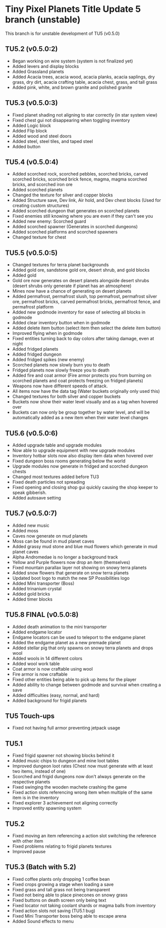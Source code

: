 # Tiny Pixel Planets Title Update 5 branch (unstable)
This branch is for unstable development of TU5 (v0.5.0)

## TU5.2 (v0.5.0:2)
- Began working on wire system (system is not finalized yet)
- Added levers and display blocks
- Added Grassland planets
- Added Acacia trees, acacia wood, acacia planks, acacia saplings, dry grass, dry dirt, acacia crafting table, acacia chest, grass, and tall grass
- Added pink, white, and brown granite and polished granite
## TU5.3 (v0.5.0:3)
- Fixed planet shading not aligning to star correctly (in star system view)
- Fixed chest gui not disappearing when toggling inventory
- Added Logic block
- Added Flip block
- Added wood and steel doors
- Added steel, steel tiles, and taped steel
- Added button
## TU5.4 (v0.5.0:4)
- Added scorched rock, scorched pebbles, scorched bricks, carved scorched bricks, scorched brick fence, magma, magma scorched bricks, and scorched iron ore
- Added scorched planets
- Changed the texture for silver and copper blocks
- Added Structure save, Dev link, Air hold, and Dev chest blocks (Used for creating custom structures)
- Added scorched dungeon that generates on scorched planets
- Fixed enemies still knowing where you are even if they can't see you
- Added new enemy: Scorched guard
- Added scorched spawner (Generates in scorched dungeons)
- Added scorched platforms and scorched spawners
- Changed texture for chest
## TU5.5 (v0.5.0:5)
- Changed textures for terra planet backgrounds
- Added gold ore, sandstone gold ore, desert shrub, and gold blocks
- Added gold
- Gold ore now generates on desert planets alongside desert shrubs (desert shrubs only generate if planet has an atmosphere)
- Mines now have a chance of generating on desert planets
- Added permafrost, permafrost slush, top permafrost, permafrost silver ore, permafrost bricks, carved permafrost bricks, permafrost fence, and permafrost platform
- Added new godmode inventory for ease of selecting all blocks in godmode
- Added clear inventory button when in godmode
- Added delete item button (select item then select the delete item button)
- Improved flying when in godmode
- Fixed entities turning back to day colors after taking damage, even at night
- Added fridged planets
- Added fridged dungeon
- Added fridged spikes (new enemy)
- Scorched planets now slowly burn you to death
- Fridged planets now slowly freeze you to death
- Added fire and coat armor (Fire armor protects you from burning on scorched planets and coat protects freezing on fridged planets)
- Weapons now have different speeds of attack.
- All items now have the data tag (Water buckets originally only used this)
- Changed textures for both silver and copper buckets
- Buckets now show their water level visually and as a tag when hovered over
- Buckets can now only be group together by water level, and will be automatically added as a new item when their water level changes
## TU5.6 (v0.5.0:6)
- Added upgrade table and upgrade modules
- Now able to upgrade equipment with new upgrade modules
- Inventory hotbar slots now also display item data when hovered over
- Fixed dungeon boss rooms generating below the world
- Upgrade modules now generate in fridged and scorched dungeon chests
- Changed most textures added before TU3
- Fixed death particles not spreading
- Fixed opening and closing shop gui quickly causing the shop keeper to speak gibberish.
- Added autosave setting
## TU5.7 (v0.5.0:7)
- Added new music
- Added moss
- Caves now generate on mud planets
- Moss can be found in mud planet caves
- Added grassy mud stone and blue mud flowers which generate in mud planet caves
- Alpha Andromedae is no longer a background track
- Yellow and Purple flowers now drop an item (themselves)
- Fixed mountain parallax layer not showing on snowy terra planets
- Added snow flowers that generate on snow terra planets
- Updated boot logo to match the new SP Possibilities logo
- Added Mini transporter (Boss)
- Added trinanium crystal
- Added gold bricks
- Added timer blocks
## TU5.8 FINAL (v0.5.0:8)
- Added death animation to the mini transporter
- Added endgame locator
- Endgame locators can be used to teleport to the endgame planet
- Added the endgame planet as a new premade planet
- Added stellar pig that only spawns on snowy terra planets and drops wool
- Added wools in 14 different colors
- Added wool work table
- Coat armor is now craftable using wool
- Fire armor is now craftable
- Fixed other entities being able to pick up items for the player
- Added ability to change between godmode and survival when creating a save
- Added difficulties (easy, normal, and hard)
- Added background for frigid planets
## TU5 Touch-ups
- Fixed not having full armor preventing jetpack usage
## TU5.1
- Fixed frigid spawner not showing blocks behind it
- Added music chips to dungeon and mine loot tables
- Improved dungeon loot rates (Chest now must generate with at least two items, instead of one)
- Scorched and frigid dungeons now don't always generate on the respective planets
- Fixed swinging the wooden machete crashing the game
- Fixed action slots referencing wrong item when multiple of the same item is in the inventory
- Fixed explorer 3 achievement not aligning correctly
- Improved entity spawning system
## TU5.2
- Fixed moving an item referencing a action slot switching the reference with other item
- Fixed problems relating to frigid planets textures
- Improved pause
## TU5.3  (Batch with 5.2)
- Fixed coffee plants only dropping 1 coffee bean
- Fixed crops growing a stage when loading a save
- Fixed grass and tall grass not being transparent
- Fixed not being able to place pinecones on snowy grass
- Fixed buttons on death screen only being text
- Fixed locator not taking coolant shards or magma balls from inventory
- Fixed action slots not saving (TU5.1 bug)
- Fixed Mini Transporter boss being able to escape arena
- Added Sound effects to menu
